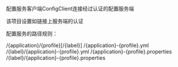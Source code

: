 配置服务客户端ConfigClient连接经过认证的配置服务端

该项目设置如链接上服务端的认证




配置服务的路径规则：

/{application}/{profile}[/{label}]
/{application}-{profile}.yml
/{label}/{application}-{profile}.yml
/{application}-{profile}.properties
/{label}/{application}-{profile}.properties
















